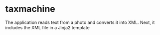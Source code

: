 # taxmachine
The application reads text from a photo and converts it into XML. Next, it includes the XML file in a Jinja2 template
